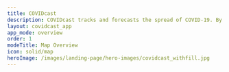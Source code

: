 ```yaml
---
title: COVIDcast
description: COVIDcast tracks and forecasts the spread of COVID-19. By Carnegie Mellon's Delphi Research Group.
layout: covidcast_app
app_mode: overview
order: 1
modeTitle: Map Overview
icon: solid/map
heroImage: /images/landing-page/hero-images/covidcast_withfill.jpg
---
```

